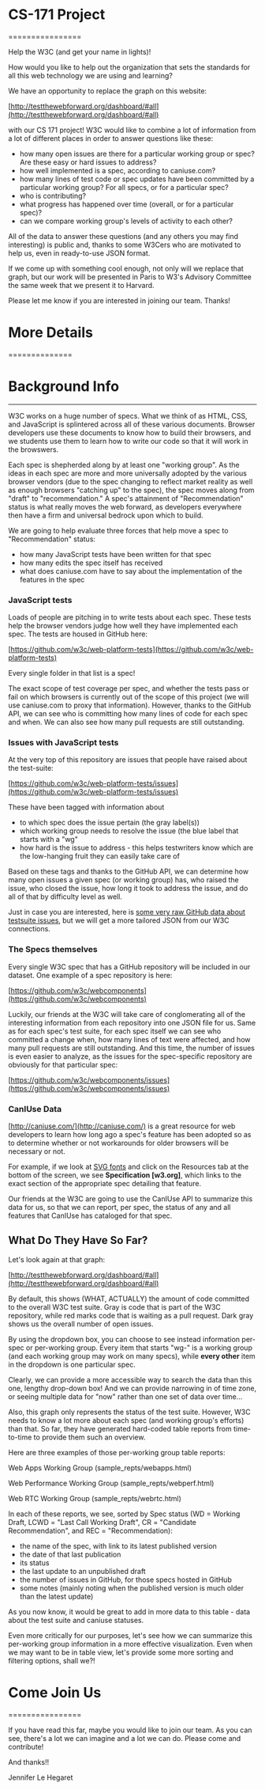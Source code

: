 # CS-171 Project
================

Help the W3C (and get your name in lights)!

How would you like to help out the organization that sets the standards for all this web technology we are using and learning?

We have an opportunity to replace the graph on this website:

[http://testthewebforward.org/dashboard/#all](http://testthewebforward.org/dashboard/#all)

with our CS 171 project!  W3C would like to combine a lot of information from a lot of different places in order to answer questions like these:

- how many open issues are there for a particular working group or spec?  Are these easy or hard issues to address?
- how well implemented is a spec, according to caniuse.com?
- how many lines of test code or spec updates have been committed by a particular working group?  For all specs, or for a particular spec?
- who is contributing?
- what progress has happened over time (overall, or for a particular spec)?
- can we compare working group's levels of activity to each other?

All of the data to answer these questions (and any others you may find interesting) is public and, thanks to some W3Cers who are motivated to help us, even in ready-to-use JSON format.

If we come up with something cool enough, not only will we replace that graph, but our work will be presented in Paris to W3's Advisory Committee the same week that we present it to Harvard.

Please let me know if you are interested in joining our team.  Thanks!




# More Details
==============

# Background Info
-----------------

W3C works on a huge number of specs.  What we think of as HTML, CSS, and JavaScript is splintered across all of these various documents.  Browser developers use these documents to know how to build their browsers, and we students use them to learn how to write our code so that it will work in the browswers.

Each spec is shepherded along by at least one "working group".  As the ideas in each spec are more and more universally adopted by the various browser vendors (due to the spec changing to reflect market reality as well as enough browsers "catching up" to the spec), the spec moves along from "draft" to "recommendation."  A spec's attainment of "Recommendation" status is what really moves the web forward, as developers everywhere then have a firm and universal bedrock upon which to build.

We are going to help evaluate three forces that help move a spec to "Recommendation" status:
- how many JavaScript tests have been written for that spec
- how many edits the spec itself has received
- what does caniuse.com have to say about the implementation of the features in the spec

### JavaScript tests

Loads of people are pitching in to write tests about each spec.  These tests help the browser vendors judge how well they have implemented each spec.  The tests are housed in GitHub here:

[https://github.com/w3c/web-platform-tests](https://github.com/w3c/web-platform-tests)

Every single folder in that list is a spec!

The exact scope of test coverage per spec, and whether the tests pass or fail on which browsers is currently out of the scope of this project (we will use caniuse.com to proxy that information).  However, thanks to the GitHub API, we can see who is committing how many lines of code for each spec and when.  We can also see how many pull requests are still outstanding.

### Issues with JavaScript tests

At the very top of this repository are issues that people have raised about the test-suite:

[https://github.com/w3c/web-platform-tests/issues](https://github.com/w3c/web-platform-tests/issues)

These have been tagged with information about
- to which spec does the issue pertain (the gray label(s))
- which working group needs to resolve the issue (the blue label that starts with a "wg"
- how hard is the issue to address - this helps testwriters know which are the low-hanging fruit they can easily take care of

Based on these tags and thanks to the GitHub API, we can determine how many open issues a given spec (or working group) has, who raised the issue, who closed the issue, how long it took to address the issue, and do all of that by difficulty level as well.

Just in case you are interested, here is [some very raw GitHub data about testsuite issues](sample_data/wpt-issues.json), but we will get a more tailored JSON from our W3C connections.

### The Specs themselves

Every single W3C spec that has a GitHub repository will be included in our dataset.  One example of a spec repository is here:

[https://github.com/w3c/webcomponents](https://github.com/w3c/webcomponents)

Luckily, our friends at the W3C will take care of conglomerating all of the interesting information from each repository into one JSON file for us.  Same as for each spec's test suite, for each spec itself we can see who committed a change when, how many lines of text were affected, and how many pull requests are still outstanding.  And this time, the number of issues is even easier to analyze, as the issues for the spec-specific repository are obviously for that particular spec:

[https://github.com/w3c/webcomponents/issues](https://github.com/w3c/webcomponents/issues)

### CanIUse Data

[http://caniuse.com/](http://caniuse.com/) is a great resource for web developers to learn how long ago a spec's feature has been adopted so as to determine whether or not workarounds for older browsers will be necessary or not.

For example, if we look at [SVG fonts](http://caniuse.com/#feat=svg-fonts) and click on the Resources tab at the bottom of the screen, we see **Specification [w3.org]**, which links to the exact section of the appropriate spec detailing that feature.

Our friends at the W3C are going to use the CanIUse API to summarize this data for us, so that we can report, per spec, the status of any and all features that CanIUse has cataloged for that spec.

What Do They Have So Far?
-------------------------

Let's look again at that graph:

[http://testthewebforward.org/dashboard/#all](http://testthewebforward.org/dashboard/#all)

By default, this shows (WHAT, ACTUALLY) the amount of code committed to the overall W3C test suite.  Gray is code that is part of the W3C repository, while red marks code that is waiting as a pull request.  Dark gray shows us the overall number of open issues.

By using the dropdown box, you can choose to see instead information per-spec or per-working group.  Every item that starts "wg-" is a working group (and each working group may work on many specs), while **every other** item in the dropdown is one particular spec.

Clearly, we can provide a more accessible way to search the data than this one, lengthy drop-down box!  And we can provide narrowing in of time zone, or seeing multiple data for "now" rather than one set of data over time...

Also, this graph only represents the status of the test suite.  However, W3C needs to know a lot more about each spec (and working group's efforts) than that.  So far, they have generated hard-coded table reports from time-to-time to provide them such an overview.

Here are three examples of those per-working group table reports:

Web Apps Working Group (sample_repts/webapps.html)

Web Performance Working Group (sample_repts/webperf.html)

Web RTC Working Group (sample_repts/webrtc.html)

In each of these reports, we see, sorted by Spec status (WD = Working Draft, LCWD = "Last Call Working Draft", CR = "Candidate Recommendation", and REC = "Recommendation):

* the name of the spec, with link to its latest published version
* the date of that last publication
* its status
* the last update to an unpublished draft
* the number of issues in GitHub, for those specs hosted in GitHub
* some notes (mainly noting when the published version is much older than the latest update)

As you now know, it would be great to add in more data to this table - data about the test suite and caniuse statuses.

Even more critically for our purposes, let's see how we can summarize this per-working group information in a more effective visualization.  Even when we may want to be in table view, let's provide some more sorting and filtering options, shall we?!


# Come Join Us
================

If you have read this far, maybe you would like to join our team.  As you can see, there's a lot we can imagine and a lot we can do.  Please come and contribute!

And thanks!!

Jennifer Le Hegaret


















